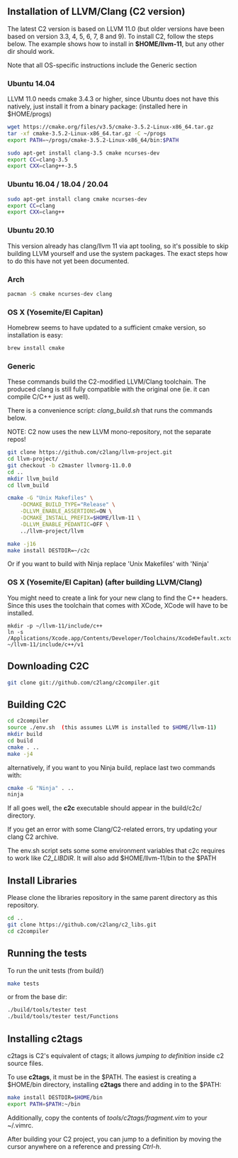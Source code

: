 ## Installation of LLVM/Clang (C2 version)
The latest C2 version is based on LLVM 11.0 (but older versions
have been based on version 3.3, 4, 5, 6, 7, 8 and 9).
To install C2, follow the steps below. The example shows
how to install in **$HOME/llvm-11**, but any other dir should work.

Note that all OS-specific instructions include the Generic section

### Ubuntu 14.04
LLVM 11.0 needs cmake 3.4.3 or higher, since Ubuntu does not have
this natively, just install it from a binary package:
(installed here in $HOME/progs)
```bash
wget https://cmake.org/files/v3.5/cmake-3.5.2-Linux-x86_64.tar.gz
tar -xf cmake-3.5.2-Linux-x86_64.tar.gz -C ~/progs
export PATH=~/progs/cmake-3.5.2-Linux-x86_64/bin:$PATH

sudo apt-get install clang-3.5 cmake ncurses-dev
export CC=clang-3.5
export CXX=clang++-3.5
```

### Ubuntu 16.04 / 18.04 / 20.04
```bash
sudo apt-get install clang cmake ncurses-dev
export CC=clang
export CXX=clang++
```

### Ubuntu 20.10
This version already has clang/llvm 11 via apt tooling, so it's possible
to skip building LLVM yourself and use the system packages. The exact steps
how to do this have not yet been documented.


### Arch
```bash
pacman -S cmake ncurses-dev clang
```

### OS X (Yosemite/El Capitan)
Homebrew seems to have updated to a sufficient cmake version, so installation is easy:
```bash
brew install cmake
```

### Generic
These commands build the C2-modified LLVM/Clang toolchain. The produced clang is still
fully compatible with the original one (ie. it can compile C/C++ just as well).

There is a convenience script: *clang\_build.sh* that runs the commands below.

NOTE: C2 now uses the new LLVM mono-repository, not the separate repos!

```bash
git clone https://github.com/c2lang/llvm-project.git
cd llvm-project/
git checkout -b c2master llvmorg-11.0.0
cd ..
mkdir llvm_build
cd llvm_build

cmake -G "Unix Makefiles" \
    -DCMAKE_BUILD_TYPE="Release" \
    -DLLVM_ENABLE_ASSERTIONS=ON \
    -DCMAKE_INSTALL_PREFIX=$HOME/llvm-11 \
    -DLLVM_ENABLE_PEDANTIC=OFF \
    ../llvm-project/llvm

make -j16
make install DESTDIR=~/c2c
```

Or if you want to build with Ninja replace 'Unix Makefiles' with 'Ninja'


### OS X (Yosemite/El Capitan) (after building LLVM/Clang)
You might need to create a link for your new clang to find the C++ headers.
Since this uses the toolchain that comes with XCode, XCode will have to be installed.
```
mkdir -p ~/llvm-11/include/c++
ln -s /Applications/Xcode.app/Contents/Developer/Toolchains/XcodeDefault.xctoolchain/usr/include/c++/v1 ~/llvm-11/include/c++/v1
```

## Downloading C2C
```bash
git clone git://github.com/c2lang/c2compiler.git
```

## Building C2C
```bash
cd c2compiler
source ./env.sh  (this assumes LLVM is installed to $HOME/llvm-11)
mkdir build
cd build
cmake . ..
make -j4
```

alternatively, if you want to you Ninja build, replace last two commands with:
```bash
cmake -G "Ninja" . ..
ninja
```

If all goes well, the **c2c** executable should appear in the build/c2c/ directory.

If you get an error with some Clang/C2-related errors, try updating your clang C2 archive.

The env.sh script sets some some environment variables that c2c requires to work
like *C2_LIBDIR*. It will also add $HOME/llvm-11/bin to the $PATH


## Install Libraries
Please clone the libraries repository in the same parent directory as this repository.

```bash
cd ..
git clone https://github.com/c2lang/c2_libs.git
cd c2compiler
```


## Running the tests
To run the unit tests (from build/)
```bash
make tests
```

or from the base dir:
```bash
./build/tools/tester test
./build/tools/tester test/Functions
```

## Installing c2tags
c2tags is C2's equivalent of ctags; it allows *jumping to definition* inside c2 source files.

To use **c2tags**, it must be in the $PATH. The easiest is creating a $HOME/bin directory,
installing **c2tags** there and adding in to the $PATH:
```bash
make install DESTDIR=$HOME/bin
export PATH=$PATH:~/bin
```

Additionally, copy the contents of *tools/c2tags/fragment.vim* to your ~/.vimrc.

After building your C2 project, you can jump to a definition by moving the cursor anywhere
on a reference and pressing *Ctrl-h*.

